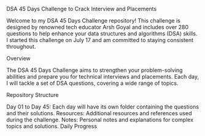 DSA 45 Days Challenge to Crack Interview and Placements

Welcome to my DSA 45 Days Challenge repository! This challenge is designed by renowned tech educator Arsh Goyal and includes over 280 questions to help enhance your data structures and algorithms (DSA) skills. I started this challenge on July 17 and am committed to staying consistent throughout.

Overview

The DSA 45 Days Challenge aims to strengthen your problem-solving abilities and prepare you for technical interviews and placements. Each day, I will tackle a set of DSA questions, covering a wide range of topics.

Repository Structure

Day 01 to Day 45: Each day will have its own folder containing the questions and their solutions.
Resources: Additional resources and references used during the challenge.
Notes: Personal notes and explanations for complex topics and solutions.
Daily Progress

